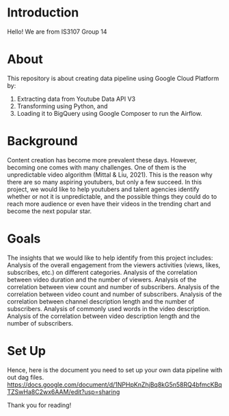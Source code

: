 # Introduction
Hello!
We are from IS3107 Group 14 

# About
This repository is about creating data pipeline using Google Cloud Platform by:
1. Extracting data from Youtube Data API V3
2. Transforming using Python, and 
3. Loading it to BigQuery using Google Composer to run the Airflow. 

# Background
Content creation has become more prevalent these days. However, becoming one comes with many challenges. One of them is the unpredictable video algorithm (Mittal & Liu, 2021). This is the reason why there are so many aspiring youtubers, but only a few succeed. In this project, we would like to help youtubers and talent agencies identify whether or not it is unpredictable, and the possible things they could do to reach more audience or even have their videos in the trending chart and become the next popular star. 

# Goals
The insights that we would like to help identify from this project includes:
Analysis of the overall engagement from the viewers activities (views, likes, subscribes, etc.) on different categories.
Analysis of the correlation between video duration and the number of viewers.
Analysis of the correlation between view count and number of subscribers.
Analysis of the correlation between video count and number of subscribers.
Analysis of the correlation between channel description length and the number of subscribers.
Analysis of commonly used words in the video description.
Analysis of the correlation between video description length and the number of subscribers.

# Set Up
Hence, here is the document you need to set up your own data pipeline with out dag files. 
https://docs.google.com/document/d/1NPHpKnZhjBq8kG5n58RQ4bfmcKBqTZSwHa8C2wx6AAM/edit?usp=sharing

Thank you for reading!
 
